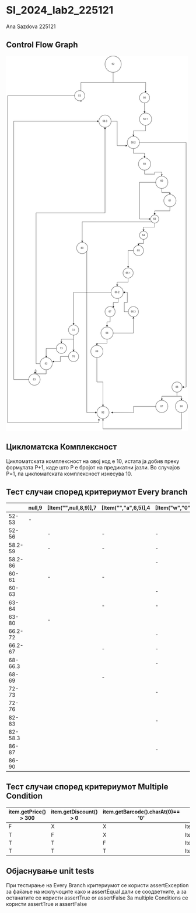 # SI_2024_lab2_225121
Ana Sazdova 225121
## Control Flow Graph
![Control Flow Graph](Lab.png)

## Цикломатска Комплексност
Цикломатската комплексност на овој код е 10, истата ја добив преку формулата P+1, каде што P е бројот на предикатни јазли. Во случајoв P=1, па цикломатската комплексност изнесува 10.

## Тест случаи според критериумот Every branch

|         | null,9 | [Item("",null,8,9)],7 | [Item("","a",6,5)],4 | [Item("w","0",301,5)],1555 | [Item("e","2",6,0)],4 |
|---------|--------|-----------------------|----------------------|----------------------------|-----------------------|
| 52-53   | -      |                       |                      |                            |                       |
| 52-56   |        | -                     | -                    | -                          | -                     |
| 58.2-59 |        | -                     | -                    | -                          | -                     |
| 58.2-86 |        |                       |                      | -                          | -                     |
| 60-61   |        | -                     | -                    |                            |                       |
| 60-63   |        |                       |                      | -                          | -                     |
| 63-64   |        |                       | -                    | -                          | -                     |
| 63-80   |        | -                     |                      |                            |                       |
| 66.2-72 |        |                       |                      | -                          | -                     |
| 66.2-67 |        |                       | -                    | -                          | -                     |
| 68-66.3 |        |                       |                      | -                          | -                     |
| 68-69   |        |                       | -                    |                            |                       |
| 72-73   |        |                       |                      | -                          |                       |
| 72-76   |        |                       |                      |                            | -                     |
| 82-83   |        |                       |                      | -                          |                       |
| 82-58.3 |        |                       |                      |                            | -                     |
| 86-87   |        |                       |                      | -                          |                       |
| 86-90   |        |                       |                      |                            | -                     |

## Тест случаи според критериумот Multiple Condition

| item.getPrice() > 300 | item.getDiscount() > 0 | item.getBarcode().charAt(0)== '0' | test cases              |
|-----------------------|------------------------|-----------------------------------|-------------------------|
| F                     | X                      | X                                 | Item("v","1",298,0)     |
| T                     | F                      | X                                 | Item("t","1",302,0)     |
| T                     | T                      | F                                 | Item("u","1",303,0.85f) |
| T                     | T                      | T                                 | Item("m","0",304,0.08f) |

## Објаснување unit tests
При тестирање на Every Branch критериумот се користи assertException за фаќање на исклучоците како и assertEqual дали се соодветните, а за останатите се користи assertTrue or assertFalse 
За multiple Conditions се користи assertTrue и assertFalse 








